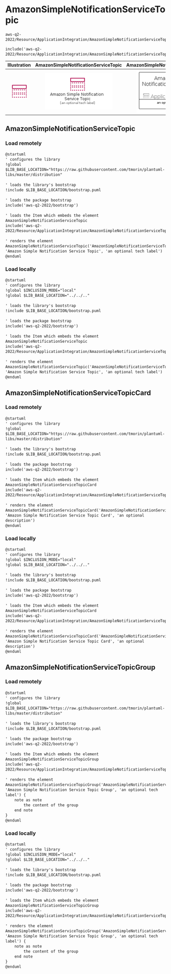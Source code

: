 # AmazonSimpleNotificationServiceTopic


```text
aws-q2-2022/Resource/ApplicationIntegration/AmazonSimpleNotificationServiceTopic
```

```text
include('aws-q2-2022/Resource/ApplicationIntegration/AmazonSimpleNotificationServiceTopic')
```



| Illustration | AmazonSimpleNotificationServiceTopic | AmazonSimpleNotificationServiceTopicCard | AmazonSimpleNotificationServiceTopicGroup |
| :---: | :---: | :---: | :---: |
| ![illustration for Illustration](../../../aws-q2-2022/Resource/ApplicationIntegration/AmazonSimpleNotificationServiceTopic.png) | ![illustration for AmazonSimpleNotificationServiceTopic](../../../aws-q2-2022/Resource/ApplicationIntegration/AmazonSimpleNotificationServiceTopic.Local.png) | ![illustration for AmazonSimpleNotificationServiceTopicCard](../../../aws-q2-2022/Resource/ApplicationIntegration/AmazonSimpleNotificationServiceTopicCard.Local.png) | ![illustration for AmazonSimpleNotificationServiceTopicGroup](../../../aws-q2-2022/Resource/ApplicationIntegration/AmazonSimpleNotificationServiceTopicGroup.Local.png) |




## AmazonSimpleNotificationServiceTopic

### Load remotely
```plantuml
@startuml
' configures the library
!global $LIB_BASE_LOCATION="https://raw.githubusercontent.com/tmorin/plantuml-libs/master/distribution"

' loads the library's bootstrap
!include $LIB_BASE_LOCATION/bootstrap.puml

' loads the package bootstrap
include('aws-q2-2022/bootstrap')

' loads the Item which embeds the element AmazonSimpleNotificationServiceTopic
include('aws-q2-2022/Resource/ApplicationIntegration/AmazonSimpleNotificationServiceTopic')

' renders the element
AmazonSimpleNotificationServiceTopic('AmazonSimpleNotificationServiceTopic', 'Amazon Simple Notification Service Topic', 'an optional tech label')
@enduml
```

### Load locally
```plantuml
@startuml
' configures the library
!global $INCLUSION_MODE="local"
!global $LIB_BASE_LOCATION="../../.."

' loads the library's bootstrap
!include $LIB_BASE_LOCATION/bootstrap.puml

' loads the package bootstrap
include('aws-q2-2022/bootstrap')

' loads the Item which embeds the element AmazonSimpleNotificationServiceTopic
include('aws-q2-2022/Resource/ApplicationIntegration/AmazonSimpleNotificationServiceTopic')

' renders the element
AmazonSimpleNotificationServiceTopic('AmazonSimpleNotificationServiceTopic', 'Amazon Simple Notification Service Topic', 'an optional tech label')
@enduml
```

## AmazonSimpleNotificationServiceTopicCard

### Load remotely
```plantuml
@startuml
' configures the library
!global $LIB_BASE_LOCATION="https://raw.githubusercontent.com/tmorin/plantuml-libs/master/distribution"

' loads the library's bootstrap
!include $LIB_BASE_LOCATION/bootstrap.puml

' loads the package bootstrap
include('aws-q2-2022/bootstrap')

' loads the Item which embeds the element AmazonSimpleNotificationServiceTopicCard
include('aws-q2-2022/Resource/ApplicationIntegration/AmazonSimpleNotificationServiceTopic')

' renders the element
AmazonSimpleNotificationServiceTopicCard('AmazonSimpleNotificationServiceTopicCard', 'Amazon Simple Notification Service Topic Card', 'an optional description')
@enduml
```

### Load locally
```plantuml
@startuml
' configures the library
!global $INCLUSION_MODE="local"
!global $LIB_BASE_LOCATION="../../.."

' loads the library's bootstrap
!include $LIB_BASE_LOCATION/bootstrap.puml

' loads the package bootstrap
include('aws-q2-2022/bootstrap')

' loads the Item which embeds the element AmazonSimpleNotificationServiceTopicCard
include('aws-q2-2022/Resource/ApplicationIntegration/AmazonSimpleNotificationServiceTopic')

' renders the element
AmazonSimpleNotificationServiceTopicCard('AmazonSimpleNotificationServiceTopicCard', 'Amazon Simple Notification Service Topic Card', 'an optional description')
@enduml
```

## AmazonSimpleNotificationServiceTopicGroup

### Load remotely
```plantuml
@startuml
' configures the library
!global $LIB_BASE_LOCATION="https://raw.githubusercontent.com/tmorin/plantuml-libs/master/distribution"

' loads the library's bootstrap
!include $LIB_BASE_LOCATION/bootstrap.puml

' loads the package bootstrap
include('aws-q2-2022/bootstrap')

' loads the Item which embeds the element AmazonSimpleNotificationServiceTopicGroup
include('aws-q2-2022/Resource/ApplicationIntegration/AmazonSimpleNotificationServiceTopic')

' renders the element
AmazonSimpleNotificationServiceTopicGroup('AmazonSimpleNotificationServiceTopicGroup', 'Amazon Simple Notification Service Topic Group', 'an optional tech label') {
    note as note
        the content of the group
    end note
}
@enduml
```

### Load locally
```plantuml
@startuml
' configures the library
!global $INCLUSION_MODE="local"
!global $LIB_BASE_LOCATION="../../.."

' loads the library's bootstrap
!include $LIB_BASE_LOCATION/bootstrap.puml

' loads the package bootstrap
include('aws-q2-2022/bootstrap')

' loads the Item which embeds the element AmazonSimpleNotificationServiceTopicGroup
include('aws-q2-2022/Resource/ApplicationIntegration/AmazonSimpleNotificationServiceTopic')

' renders the element
AmazonSimpleNotificationServiceTopicGroup('AmazonSimpleNotificationServiceTopicGroup', 'Amazon Simple Notification Service Topic Group', 'an optional tech label') {
    note as note
        the content of the group
    end note
}
@enduml
```


